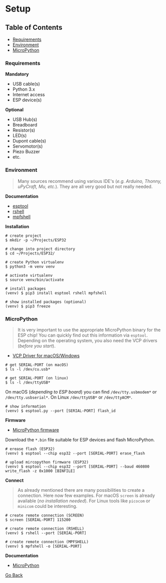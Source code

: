 # Setup

## Table of Contents

- [Requirements](#Requirements)
- [Environment](#Environment)
- [MicroPython](#MicroPython)

### Requirements

**Mandatory**

- USB cable(s)
- Python 3.x
- Internet access
- ESP device(s)

**Optional**

- USB Hub(s)
- Breadboard
- Resistor(s)
- LED(s)
- Dupont cable(s)
- Servomotor(s)
- Piezo Buzzer
- etc.

### Environment

> Many sources recommend using various IDE's (_e.g. Arduino, Thonny, uPyCraft, Mu, etc._). They are all very good but not really needed.

**Documentation**

- [esptool](https://docs.espressif.com/projects/esptool/en/latest/esp32/)
- [rshell](https://github.com/dhylands/rshell)
- [mpfshell](https://github.com/wendlers/mpfshell)

**Installation**

```shell
# create project
$ mkdir -p ~/Projects/ESP32

# change into project directory
$ cd ~/Projects/ESP32/

# create Python virtualenv
$ python3 -m venv venv

# activate virtualenv
$ source venv/bin/activate

# install packages
(venv) $ pip3 install esptool rshell mpfshell

# show installed packages (optional)
(venv) $ pip3 freeze
```

### MicroPython

> It is very important to use the appropriate MicroPython binary for the ESP chip! You can quickly find out this information via `esptool`. Depending on the operating system, you also need the VCP drivers (_before you start_).

- [VCP Driver for macOS/Windows](https://www.silabs.com/developers/usb-to-uart-bridge-vcp-drivers?tab=downloads)

```shell
# get SERIAL-PORT (on macOS)
$ ls -l /dev/cu.usb*

# get SERIAL-PORT (on linux)
$ ls -l /dev/ttyUSB*
```

On macOS (_depending to ESP board_) you can find `/dev/tty.usbmodem*` or `/dev/tty.usbserial*`. On Linux `/dev/ttyUSB*` or `/dev/ttyACM*`.

```shell
# show information
(venv) $ esptool.py --port [SERIAL-PORT] flash_id
```

**Firmware**

- [MicroPython firmware](https://micropython.org/download/)

Download the `*.bin` file suitable for ESP devices and flash MicroPython.

```shell
# erease flash (ESP32)
(venv) $ esptool --chip esp32 --port [SERIAL-PORT] erase_flash

# upload mircopython firmware (ESP32)
(venv) $ esptool --chip esp32 --port [SERIAL-PORT] --baud 460800 write_flash -z 0x1000 [BINFILE]
```

**Connect**

> As already mentioned there are many possibilities to create a connection. Here now few examples. For macOS `screen` is already available (_no installation needed_). For Linux tools like `picocom` or `minicom` could be interesting.

```shell
# create remote connection (SCREEN)
$ screen [SERIAL-PORT] 115200

# create remote connection (RSHELL)
(venv) $ rshell --port [SERIAL-PORT]

# create remote connection (MPFSHELL)
(venv) $ mpfshell -o [SERIAL-PORT]
```

**Documentation**

- [MicroPython](https://docs.micropython.org/en/latest/)

[Go Back](https://github.com/Lupin3000/ESP)
